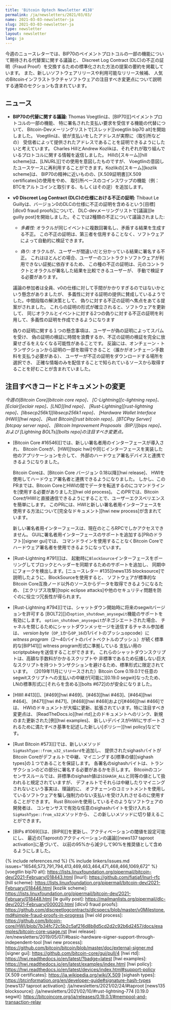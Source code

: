 ```yaml
---
title: 'Bitcoin Optech Newsletter #138'
permalink: /ja/newsletters/2021/03/03/
name: 2021-03-03-newsletter-ja
slug: 2021-03-03-newsletter-ja
type: newsletter
layout: newsletter
lang: ja
---
```

今週のニュースレターでは、BIP70のペイメントプロトコルの一部の機能について期待される代替案に関する議論と、
Discreet Log Contract (DLC)の不正の証明（Fraud Proof）を交換するための標準化された方法の提案の要約を掲載しています。
また、新しいソフトウェアリリースや利用可能なリリース候補、
人気のBitcoinインフラストラクチャソフトウェアの注目すべき変更点について説明する通常のセクションも含まれています。

## ニュース

- **<!--discussion-about-a-bip70-replacement-->BIP70の代替に関する議論:**
  Thomas Voegtlinは、[BIP70][]ペイメントプロトコルの一部の機能、
  特に署名された支払い要求を受信する機能の代替について、
  Bitcoin-Devメーリングリストで[スレッド][voegtlin bip70 alt]を開始しました。
  Voegtlinは、彼が支払いをしたアドレスが実際に（取引所などの）
  受信者によって提供されたアドレスであることを証明できるようにしたいと考えています。
  Charles HillとAndrew Kozlikは、それぞれが取り組んでいるプロトコルに関する情報を返信しました。
  Hillの[スキーム][hill scheme]は、[LNURL][]での使用を意図したものですが、
  Voegtlinの意図したユースケースに再利用することができます。Kozlikの[スキーム][kozlik scheme]は、
  BIP70の精神に近いものの、[X.509証明書][X.509 certificates]の使用をやめ、
  取引所ベースのコインスワップの機能（例：BTCをアルトコインと取引する、もしくはその逆）を追加します。

- **<!--fraud-proofs-in-the-v0-discreet-log-contract-dlc-specification-->v0 Discreet Log Contract (DLC)の仕様における不正の証明:**
  Thibaut Le Guillyは、バージョン0のDLCの仕様に不正の証明を含めるという[目標][dlcv0 fraud proofs]について、
  DLC-devメーリングリストで[議論][le guilly post]を開始しました。そこでは2種類の不正について議論されました:

    - *<!--equivocation-->多義性:* オラクルが同じイベントに複数回署名し、矛盾する結果を生成する不正。
      この不正の証明は、第三者を信用することなく、ソフトウェアによって自動的に検証できます。

    - *<!--lying-->偽り:* オラクルが、ユーザーが間違いだと分かっている結果に署名する不正。
      これはほとんどの場合、ユーザーのコントラクトソフトウェアが利用できない証拠に依存するため、
      この種の不正の証明は、元のコントラクトとオラクルが署名した結果を比較できるユーザーが、
      手動で検証する必要があります。

    議論の参加者は全員、v0の仕様に対して手間がかかりすぎるのではないかという懸念がありましたが、
    多義性に対する証明の提供に賛成しているようでした。中間段階の解決策として、
    偽りに対する不正の証明へ焦点をあてる提案がされました。
    これらの証明の形式が確立されると、ソフトウェアを更新して、
    同じオラクルとイベントに対する2つの偽りに対する不正の証明を利用して、多義性の証明を作成できるようになります

    偽りの証明に関する１つの懸念事項は、ユーザーが偽の証明によってスパムを受け、
    偽の証明の検証に時間を浪費するか、不正の証明の検証を完全に放棄せざるをえなくなる可能性があることです。
    反論には、オンチェーン・トランザクションから証明の一部を取得できること（誰かがオンチェーン手数料を支払う必要がある）、
    ユーザーが不正の証明をダウンロードする場所を選択でき、
    正確な情報のみを配信することで知られているソースから取得することを好むことが含まれていました。

## 注目すべきコードとドキュメントの変更

*今週の[Bitcoin Core][bitcoin core repo]、
[C-Lightning][c-lightning repo]、[Eclair][eclair repo]、[LND][lnd repo]、
[Rust-Lightning][rust-lightning repo]、[libsecp256k1][libsecp256k1 repo]、
[Hardware Wallet Interface (HWI)][hwi repo]、
[Rust Bitcoin][rust bitcoin repo]、[BTCPay Server][btcpay server repo]、
[Bitcoin Improvement Proposals（BIP）][bips repo]、および
[Lightning BOLTs][bolts repo]の注目すべき変更点。*

- [Bitcoin Core #16546][]では、新しい署名者用のインターフェースが導入され、
  Bitcoin Coreが、[HWI][topic hwi]や同じインターフェースを実装した他のアプリケーションを介して、
  外部のハードウェア署名デバイスと連携できるようになりました。

    Bitcoin Coreは、[Bitcoin Core バージョン 0.18以降][hwi release]、
    HWIを使用してハードウェア署名者と連携できるようになりました。
    しかし、このPRまでは、Bitcoin CoreとHWIの間でデータを転送するのにコマンドラインを[使用する必要がありました][hwi old process]。
    このPRでは、Bitcoin CoreがHWIと直接通信できるようにすることで、ユーザーエクスペリエンスを簡単にします。
    このPRには、HWIと新しい署名者用インターフェースを使用する方法について[完全なドキュメント][hwi new process]が含まれています。

    新しい署名者用インターフェースは、現在のところRPCでしかアクセスできません。
    GUIに署名者用インターフェースのサポートを追加する[PRのドラフト][signer gui]では、
    コマンドラインを使用することなくBitcoin Coreでハードウェア署名者を使用できるようになっています。

- [Rust-Lightning #791][]は、
  起動時に`BlockSource`インターフェースをポーリングしてブロックとヘッダーを同期するためのサポートを追加し、
  同期中にフォークを検出します。[ニュースレター #135][news135 blocksource]で説明したように、BlockSourceを使用すると、
  ソフトウェアが標準的なBitcoin Core互換ノード以外のソースからデータを取得できるようになるため、
  [エクリプス攻撃][topic eclipse attacks]や他のセキュリティ問題を防ぐのに役立つ冗長性が得られます。

- [Rust-Lightning #794][]では、シャットダウン開始時に将来のsegwitバージョンを許可する
  [BOLT2][]の`option_shutdown_anysegwit`機能のサポートを有効にします。
  `option_shutdown_anysegwit`がネゴシエートされた場合、
  チャネルを閉じるためにシャットダウンメッセージを送信するチャネル参加者は、
  *version byte*（`OP_1`から`OP_16`の1バイトのプッシュopcode）に
  *witness program*（2〜40バイトのバイトベクトルのプッシュ）が続く標準的な[BIP141][] witness program形式に準拠している
  支払い用のscriptpubkeyを送信することができます。
  これらのシャットダウンスクリプトは、高額な手数料がかかるスクリプトや
  非標準であるため伝播しない巨大なスクリプトを持つトランザクションを避けるため、標準形式に限定されています。
  （2019年11月にリリースされた）Bitcoin Core 0.19.0.1で任意のsegwitスクリプトへの支払いの中継が[可能に][0.19.0 segwit]なったため、
  LNの標準形式に[それらを含める][bolts #672]のが安全になりました。

- [HWI #413][]、[#469][hwi #469]、[#463][hwi #463]、[#464][hwi #464]、
  [#471][hwi #471]、[#468][hwi #468]および[#466][hwi #466]では、
  HWIのドキュメントが大幅に更新、拡張されています。特に注目すべき変更点は、
  [ReadTheDocs.io][hwi rtd]上のドキュメントへのリンク、新規のまた更新された[例][hwi examples]、
  新しいデバイスがHWIにサポートされるために満たすべき基準を記述した新しい[ポリシー][hwi policy]などです。

- [Rust Bitcoin #573][]では、新しいメソッド`SigHashType::from_u32_standard`を追加し、
  提供されたsighashバイトがBitcoin Coreがデフォルトで中継、マイニングする[標準の値][sighash types]の１つであることを保証します。
  各署名のsighashバイトは、トランザクションのどの部分に署名する必要があるかを示します。
  Bitcoinのコンセンサスルールでは、非標準のsighash値は`SIGHASH_ALL`と同等の値として扱われると規定されていますが、
  デフォルトでそれらは中継したりマイニングされないという事実は、理論的に、
  オフチェーンのコミットメントを使用しているソフトウェアを騙し強制力のない支払いを受け入れさせるのに使用することができます。
  Rust Bitcoinを使用しているそのようなソフトウェアの開発者は、
  コンセンサスで有効な任意のsighashバイトを受け入れる`SigHashType::from_u32`メソッドから、
  この新しいメソッドに切り替えることができます。

- [BIPs #1069][]は、[BIP8][]を更新し、アクティベーションの閾値を設定可能にし、
  最近の[Taprootのアクティベーションの議論][news137 taproot activation]に基づいて、
  以前の95%から減少して90%を推奨値として含めるようにしました。

{% include references.md %}
{% include linkers/issues.md issues="16546,573,791,794,413,469,463,464,471,468,466,1069,672" %}
[voegtlin bip70 alt]: https://lists.linuxfoundation.org/pipermail/bitcoin-dev/2021-February/018443.html
[lnurl]: https://github.com/fiatjaf/lnurl-rfc
[hill scheme]: https://lists.linuxfoundation.org/pipermail/bitcoin-dev/2021-February/018446.html
[kozlik scheme]: https://lists.linuxfoundation.org/pipermail/bitcoin-dev/2021-February/018448.html
[le guilly post]: https://mailmanlists.org/pipermail/dlc-dev/2021-February/000020.html
[dlcv0 fraud proofs]: https://github.com/discreetlogcontracts/dlcspecs/blob/master/v0Milestone.md#simple-fraud-proofs-in-progress
[hwi old process]: https://github.com/bitcoin-core/HWI/blob/7b34fc72c5b2c5af216d8b8d5cd2d2c92b6d2457/docs/examples/bitcoin-core-usage.rst
[hwi release]: /en/newsletters/2019/05/07/#basic-hardware-signer-support-through-independent-tool
[hwi new process]: https://github.com/bitcoin/bitcoin/blob/master/doc/external-signer.md
[signer gui]: https://github.com/bitcoin-core/gui/pull/4
[hwi rtd]: https://hwi.readthedocs.io/en/latest/?badge=latest
[hwi examples]: https://hwi.readthedocs.io/en/latest/examples/index.html
[hwi policy]: https://hwi.readthedocs.io/en/latest/devices/index.html#support-policy
[X.509 certificates]: https://ja.wikipedia.org/wiki/X.509
[sighash types]: https://btcinformation.org/en/developer-guide#signature-hash-types
[news137 taproot activation]: /ja/newsletters/2021/02/24/#taproot
[news135 blocksource]: /ja/newsletters/2021/02/10/#rust-lightning-774
[0.19.0 segwit]: https://bitcoincore.org/ja/releases/0.19.0.1/#mempool-and-transaction-relay

